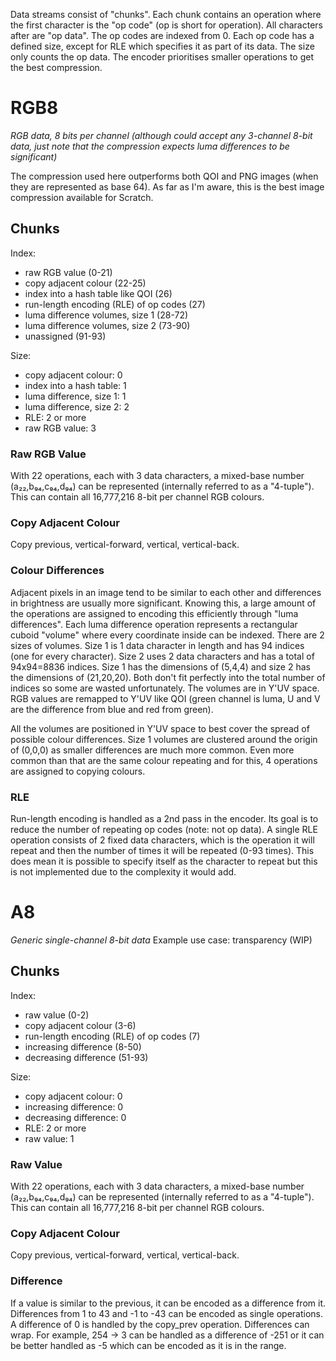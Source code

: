 Data streams consist of "chunks". Each chunk contains an operation where the first character is the "op code" (op is short for operation). All characters after are "op data". The op codes are indexed from 0. Each op code has a defined size, except for RLE which specifies it as part of its data. The size only counts the op data. The encoder prioritises smaller operations to get the best compression.

# RGB8
*RGB data, 8 bits per channel*
*(although could accept any 3-channel 8-bit data, just note that the compression expects luma differences to be significant)*

The compression used here outperforms both QOI and PNG images (when they are represented as base 64). As far as I'm aware, this is the best image compression available for Scratch. 

## Chunks
Index:
- raw RGB value (0-21)
- copy adjacent colour (22-25)
- index into a hash table like QOI (26)
- run-length encoding (RLE) of op codes (27)
- luma difference volumes, size 1 (28-72)
- luma difference volumes, size 2 (73-90)
- unassigned (91-93)

Size:
- copy adjacent colour: 0
- index into a hash table: 1
- luma difference, size 1: 1
- luma difference, size 2: 2
- RLE: 2 or more
- raw RGB value: 3

### Raw RGB Value
With 22 operations, each with 3 data characters, a mixed-base number (a₂₂,b₉₄,c₉₄,d₉₄) can be represented (internally referred to as a "4-tuple"). This can contain all 16,777,216 8-bit per channel RGB colours. 

### Copy Adjacent Colour
Copy previous, vertical-forward, vertical, vertical-back.

### Colour Differences
Adjacent pixels in an image tend to be similar to each other and differences in brightness are usually more significant. Knowing this, a large amount of the operations are assigned to encoding this efficiently through "luma differences". Each luma difference operation represents a rectangular cuboid "volume" where every coordinate inside can be indexed. There are 2 sizes of volumes. Size 1 is 1 data character in length and has 94 indices (one for every character). Size 2 uses 2 data characters and has a total of 94x94=8836 indices. Size 1 has the dimensions of (5,4,4) and size 2 has the dimensions of (21,20,20). Both don't fit perfectly into the total number of indices so some are wasted unfortunately. The volumes are in Y'UV space. RGB values are remapped to Y'UV like QOI (green channel is luma, U and V are the difference from blue and red from green). 

All the volumes are positioned in Y'UV space to best cover the spread of possible colour differences. Size 1 volumes are clustered around the origin of (0,0,0) as smaller differences are much more common. Even more common than that are the same colour repeating and for this, 4 operations are assigned to copying colours.

### RLE
Run-length encoding is handled as a 2nd pass in the encoder. Its goal is to reduce the number of repeating op codes (note: not op data). A single RLE operation consists of 2 fixed data characters, which is the operation it will repeat and then the number of times it will be repeated (0-93 times). This does mean it is possible to specify itself as the character to repeat but this is not implemented due to the complexity it would add.


# A8
*Generic single-channel 8-bit data*
Example use case: transparency
(WIP)

## Chunks
Index:
- raw value (0-2)
- copy adjacent colour (3-6)
- run-length encoding (RLE) of op codes (7)
- increasing difference (8-50)
- decreasing difference (51-93)

Size:
- copy adjacent colour: 0
- increasing difference: 0
- decreasing difference: 0
- RLE: 2 or more
- raw value: 1

### Raw Value
With 22 operations, each with 3 data characters, a mixed-base number (a₂₂,b₉₄,c₉₄,d₉₄) can be represented (internally referred to as a "4-tuple"). This can contain all 16,777,216 8-bit per channel RGB colours. 

### Copy Adjacent Colour
Copy previous, vertical-forward, vertical, vertical-back.

### Difference
If a value is similar to the previous, it can be encoded as a difference from it. Differences from 1 to 43 and -1 to -43 can be encoded as single operations. A difference of 0 is handled by the copy_prev operation. Differences can wrap. For example, 254 -> 3 can be handled as a difference of -251 or it can be better handled as -5 which can be encoded as it is in the range.

